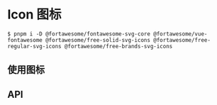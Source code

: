 # Icon 图标

```shell
$ pnpm i -D @fortawesome/fontawesome-svg-core @fortawesome/vue-fontawesome @fortawesome/free-solid-svg-icons @fortawesome/free-regular-svg-icons @fortawesome/free-brands-svg-icons
```

## 使用图标

<script setup lang="ts">
</script>
<xy-icon icon="home"/>

## API


